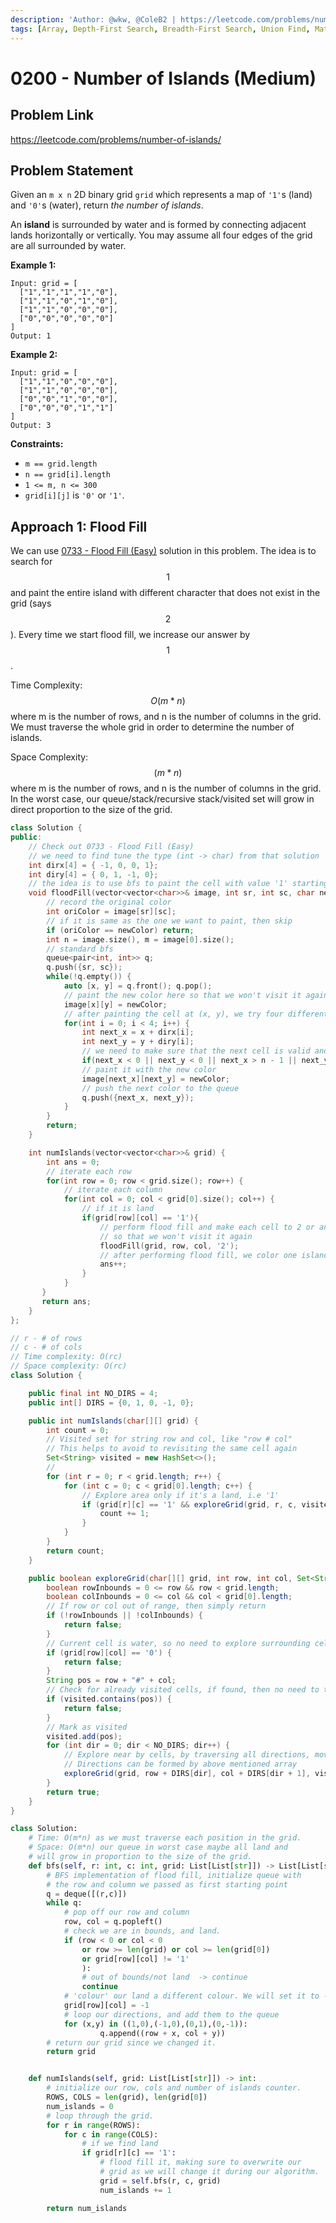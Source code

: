 ```yaml
---
description: 'Author: @wkw, @ColeB2 | https://leetcode.com/problems/number-of-islands/'
tags: [Array, Depth-First Search, Breadth-First Search, Union Find, Matrix]
---
```


# 0200 - Number of Islands (Medium)

## Problem Link

https://leetcode.com/problems/number-of-islands/

## Problem Statement

Given an `m x n` 2D binary grid `grid` which represents a map of `'1'`s (land) and `'0'`s (water), return _the number of islands_.

An **island** is surrounded by water and is formed by connecting adjacent lands horizontally or vertically. You may assume all four edges of the grid are all surrounded by water.

**Example 1:**

```
Input: grid = [
  ["1","1","1","1","0"],
  ["1","1","0","1","0"],
  ["1","1","0","0","0"],
  ["0","0","0","0","0"]
]
Output: 1
```

**Example 2:**

```
Input: grid = [
  ["1","1","0","0","0"],
  ["1","1","0","0","0"],
  ["0","0","1","0","0"],
  ["0","0","0","1","1"]
]
Output: 3
```

**Constraints:**

- `m == grid.length`
- `n == grid[i].length`
- `1 <= m, n <= 300`
- `grid[i][j]` is `'0'` or `'1'`.

## Approach 1: Flood Fill

We can use [0733 - Flood Fill (Easy)](../0700-0799/flood-fill-easy) solution in this problem. The idea is to search for $$1$$ and paint the entire island with different character that does not exist in the grid (says $$2$$). Every time we start flood fill, we increase our answer by $$1$$.

Time Complexity: $$O(m*n)$$ where m is the number of rows, and n is the number of columns in the grid. We must traverse the whole grid in order to determine the number of islands.

Space Complexity: $$(m*n)$$ where m is the number of rows, and n is the number of columns in the grid. In the worst case, our queue/stack/recursive stack/visited set will grow in direct proportion to the size of the grid.

<Tabs>
<TabItem value="cpp" label="C++">
<SolutionAuthor name="@wkw"/>

```cpp
class Solution {
public:
    // Check out 0733 - Flood Fill (Easy)
    // we need to find tune the type (int -> char) from that solution
    int dirx[4] = { -1, 0, 0, 1};
    int diry[4] = { 0, 1, -1, 0};
    // the idea is to use bfs to paint the cell with value '1' starting from (sr, sc)
    void floodFill(vector<vector<char>>& image, int sr, int sc, char newColor) {
        // record the original color
        int oriColor = image[sr][sc];
        // if it is same as the one we want to paint, then skip
        if (oriColor == newColor) return;
        int n = image.size(), m = image[0].size();
        // standard bfs
        queue<pair<int, int>> q;
        q.push({sr, sc});
        while(!q.empty()) {
            auto [x, y] = q.front(); q.pop();
            // paint the new color here so that we won't visit it again
            image[x][y] = newColor;
            // after painting the cell at (x, y), we try four different directions
            for(int i = 0; i < 4; i++) {
                int next_x = x + dirx[i];
                int next_y = y + diry[i];
                // we need to make sure that the next cell is valid and the color isn't same as the orginal color
                if(next_x < 0 || next_y < 0 || next_x > n - 1 || next_y > m - 1 || image[next_x][next_y] != oriColor) continue;
                // paint it with the new color
                image[next_x][next_y] = newColor;
                // push the next color to the queue
                q.push({next_x, next_y});
            }
        }
        return;
    }

    int numIslands(vector<vector<char>>& grid) {
        int ans = 0;
        // iterate each row
        for(int row = 0; row < grid.size(); row++) {
            // iterate each column
            for(int col = 0; col < grid[0].size(); col++) {
                // if it is land
                if(grid[row][col] == '1'){
                    // perform flood fill and make each cell to 2 or any number except 0 and 1
                    // so that we won't visit it again
                    floodFill(grid, row, col, '2');
                    // after performing flood fill, we color one island
                    ans++;
                }
            }
       }
       return ans;
    }
};
```

</TabItem>

<TabItem value="java" label="Java">
<SolutionAuthor name="@vigneshshiv"/>

```java
// r - # of rows
// c - # of cols
// Time complexity: O(rc)
// Space complexity: O(rc)
class Solution {

    public final int NO_DIRS = 4;
    public int[] DIRS = {0, 1, 0, -1, 0};

    public int numIslands(char[][] grid) {
        int count = 0;
        // Visited set for string row and col, like "row # col"
        // This helps to avoid to revisiting the same cell again
        Set<String> visited = new HashSet<>();
        //
        for (int r = 0; r < grid.length; r++) {
            for (int c = 0; c < grid[0].length; c++) {
                // Explore area only if it's a land, i.e '1'
                if (grid[r][c] == '1' && exploreGrid(grid, r, c, visited)) {
                    count += 1;
                }
            }
        }
        return count;
    }

    public boolean exploreGrid(char[][] grid, int row, int col, Set<String> visited) {
        boolean rowInbounds = 0 <= row && row < grid.length;
        boolean colInbounds = 0 <= col && col < grid[0].length;
        // If row or col out of range, then simply return
        if (!rowInbounds || !colInbounds) {
            return false;
        }
        // Current cell is water, so no need to explore surrounding cells
        if (grid[row][col] == '0') {
            return false;
        }
        String pos = row + "#" + col;
        // Check for already visited cells, if found, then no need to traverse
        if (visited.contains(pos)) {
            return false;
        }
        // Mark as visited
        visited.add(pos);
        for (int dir = 0; dir < NO_DIRS; dir++) {
            // Explore near by cells, by traversing all directions, move UP, DOWN, LEFT, RIGHT
            // Directions can be formed by above mentioned array
            exploreGrid(grid, row + DIRS[dir], col + DIRS[dir + 1], visited);
        }
        return true;
    }
}

```

</TabItem>

<TabItem value="python" label="Python">
<SolutionAuthor name="@ColeB2"/>

```py
class Solution:
    # Time: O(m*n) as we must traverse each position in the grid.
    # Space: O(m*n) our queue in worst case maybe all land and
    # will grow in proportion to the size of the grid.
    def bfs(self, r: int, c: int, grid: List[List[str]]) -> List[List[str]]:
        # BFS implementation of flood fill, initialize queue with
        # the row and column we passed as first starting point
        q = deque([(r,c)])
        while q:
            # pop off our row and column
            row, col = q.popleft()
            # check we are in bounds, and land.
            if (row < 0 or col < 0
                or row >= len(grid) or col >= len(grid[0])
                or grid[row][col] != '1'
                ):
                # out of bounds/not land  -> continue
                continue
            # 'colour' our land a different colour. We will set it to -1
            grid[row][col] = -1
            # loop our directions, and add them to the queue
            for (x,y) in ((1,0),(-1,0),(0,1),(0,-1)):
                    q.append((row + x, col + y))
        # return our grid since we changed it.
        return grid


    def numIslands(self, grid: List[List[str]]) -> int:
        # initialize our row, cols and number of islands counter.
        ROWS, COLS = len(grid), len(grid[0])
        num_islands = 0
        # loop through the grid.
        for r in range(ROWS):
            for c in range(COLS):
                # if we find land
                if grid[r][c] == '1':
                    # flood fill it, making sure to overwrite our
                    # grid as we will change it during our algorithm.
                    grid = self.bfs(r, c, grid)
                    num_islands += 1

        return num_islands
```

</TabItem>
</Tabs>
